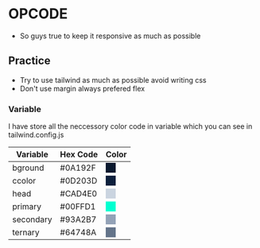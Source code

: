 # OPCODE

- So guys true to keep it responsive as much as possible

## Practice

- Try to use tailwind as much as possible avoid writing css
- Don't use margin always prefered flex

### Variable

I have store all the neccessory color code in variable which you can see in tailwind.config.js

| Variable  | Hex Code | Color                                                                     |
| --------- | -------- | ------------------------------------------------------------------------- |
| bground   | #0A192F  | <div style="background-color: #0A192F; width: 20px; height: 20px;"></div> |
| ccolor   | #0D203D  | <div style="background-color: #0D203D; width: 20px; height: 20px;"></div> |
| head      | #CAD4E0  | <div style="background-color: #CAD4E0; width: 20px; height: 20px;"></div> |
| primary   | #00FFD1  | <div style="background-color: #00FFD1; width: 20px; height: 20px;"></div> |
| secondary | #93A2B7  | <div style="background-color: #93A2B7; width: 20px; height: 20px;"></div> |
| ternary   | #64748A  | <div style="background-color: #64748A; width: 20px; height: 20px;"></div> |
